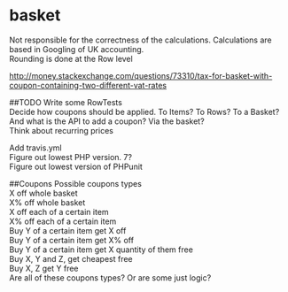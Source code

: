 # basket

Not responsible for the correctness of the calculations. Calculations are based in Googling of UK accounting.  
Rounding is done at the Row level  

http://money.stackexchange.com/questions/73310/tax-for-basket-with-coupon-containing-two-different-vat-rates

##TODO
Write some RowTests  
Decide how coupons should be applied. To Items? To Rows? To a Basket? And what is the API to add a coupon? Via the basket?  
Think about recurring prices  

Add travis.yml  
Figure out lowest PHP version. 7?  
Figure out lowest version of PHPunit  


##Coupons
Possible coupons types  
X off whole basket  
X% off whole basket  
X off each of a certain item  
X% off each of a certain item  
Buy Y of a certain item get X off  
Buy Y of a certain item get X% off  
Buy Y of a certain item get X quantity of them free  
Buy X, Y and Z, get cheapest free  
Buy X, Z get Y free  
Are all of these coupons types? Or are some just logic?  
